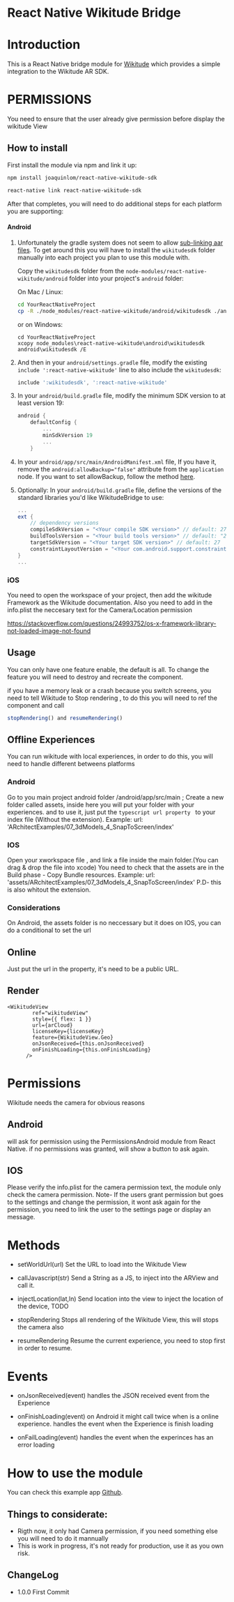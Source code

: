 # React Native Wikitude Bridge

# Introduction 
This is a React Native bridge module for [Wikitude](https://www.wikitude.com/) which provides a simple integration to the Wikitude AR SDK. 


# PERMISSIONS
You need to ensure that the user already give permission before display the wikitude View

## How to install

First install the module via npm and link it up:

```bash
npm install joaquinlom/react-native-wikitude-sdk

react-native link react-native-wikitude-sdk
```
After that completes, you will need to do additional steps for each platform you are supporting:

#### Android

1. Unfortunately the gradle system does not seem to allow [sub-linking aar files](https://issuetracker.google.com/issues/36971586). To get around this you will have to install the `wikitudesdk` folder manually into each project you plan to use this module with. 

	Copy the `wikitudesdk` folder from the `node-modules/react-native-wikitude/android` folder into your project's `android` folder: 

	On Mac / Linux: 
	
	```bash
	cd YourReactNativeProject
	cp -R ./node_modules/react-native-wikitude/android/wikitudesdk ./android/wikitudesdk
	```
	
	or on Windows:
	
	```dos
	cd YourReactNativeProject
	xcopy node_modules\react-native-wikitude\android\wikitudesdk android\wikitudesdk /E
	```

2. And then in your `android/settings.gradle` file, modify the existing `include ':react-native-wikitude'` line to also include the `wikitudesdk`:
	```gradle
	include ':wikitudesdk', ':react-native-wikitude'
	```
	
3. In your `android/build.gradle` file, modify the minimum SDK version to at least version 19:
	```gradle
	android {
		defaultConfig {
			...
			minSdkVersion 19
			...
		}
	```
4. In your `android/app/src/main/AndroidManifest.xml` file, If you have it, remove the `android:allowBackup="false"` attribute from the `application` node. If you want to set allowBackup, follow the method [here](https://github.com/OfficeDev/msa-auth-for-android/issues/21).
	
5. Optionally: In your `android/build.gradle` file, define the versions of the standard libraries you'd like WikitudeBridge to use:
	```gradle
	...
	ext {
		// dependency versions
		compileSdkVersion = "<Your compile SDK version>" // default: 27
		buildToolsVersion = "<Your build tools version>" // default: "27.0.3"
		targetSdkVersion = "<Your target SDK version>" // default: 27
		constraintLayoutVersion = "<Your com.android.support.constraint:constraint-layout version>" //default "1.0.2"
	}
	...
	```

### iOS
You need to open the workspace of your project, then add the wikitude Framework as the Wikitude documentation. Also you need to add in the info.plist the neccesary text for the Camera/Location permission

https://stackoverflow.com/questions/24993752/os-x-framework-library-not-loaded-image-not-found

## Usage
You can only have one feature enable, the default is all.
To change the feature you will need to destroy and recreate the component.

if you have a memory leak or a crash because you switch screens, you need to tell Wikitude to 
Stop rendering , to do this you will need to ref the component and call 

```typescript
stopRendering() and resumeRendering()
```

## Offline Experiences
You can run wikitude with local experiences, in order to do this, you will need to handle different betweens platforms

### Android
Go to you main project android folder /android/app/src/main ; Create a new folder called assets, inside here you will put your folder with your experiences.
and to use it, just put the ```typescript url property ``` to your index file (Without the extension). 
Example:
	url: 'ARchitectExamples/07_3dModels_4_SnapToScreen/index'

### IOS
Open your xworkspace file , and link a file inside the main folder.(You can drag & drop the file into xcode) 
You need to check that the assets are in the Build phase - Copy Bundle resources. 
Example:
	url: 'assets/ARchitectExamples/07_3dModels_4_SnapToScreen/index'
	P.D- this is also whitout the extension.

### Considerations
On Android, the assets folder is no neccessary but it does on IOS, you can do a conditional to set the url


## Online
Just put the url in the property, it's need to be  a public URL.

## Render

```ecmascript 6
<WikitudeView
        ref="wikitudeView"
        style={{ flex: 1 }}
        url={arCloud}
        licenseKey={licenseKey}
        feature={WikitudeView.Geo}
        onJsonReceived={this.onJsonReceived}
        onFinishLoading={this.onFinishLoading}
      />
```
# Permissions
Wikitude needs the camera for obvious reasons

## Android
 will ask for permission using the PermissionsAndroid module from React Native. if no permissions was granted, will show a button to ask again.
 
## IOS
Please verify the info.plist for the camera permission text, the module only check the camera permission. 
Note- If the users grant permission but goes to the settings and change the permission, it wont ask again for the permission, you need to link the user to the settings page or display an message.



# Methods

- setWorldUrl(url)
	Set the URL to load into the Wikitude View

- callJavascript(str)
	Send a String as a JS, to inject into the ARView and call it.
	
- injectLocation(lat,ln)
	Send location into the view to inject the location of the device, TODO

- stopRendering
	Stops all rendering of the Wikitude View, this will stops the camera also

- resumeRendering
	Resume the current experience, you need to stop first in order to resume.

# Events
- onJsonReceived(event)
	handles the JSON received event from the Experience

- onFinishLoading(event)
	on Android it might call twice when is a online experience. handles the event when the Experience is finish loading

- onFailLoading(event)
	handles the event when the experinces has an error loading

# How to use the module

You can check this example app [Github](https://github.com/joaquinlom/react-native-wikitude-sdk-example).

## Things to considerate:
- Rigth now, it only had Camera permission, if you need something else you will need to do it mannually
- This is work in progress, it's not ready for production, use it as you own risk.

## ChangeLog
- 1.0.0
	First Commit